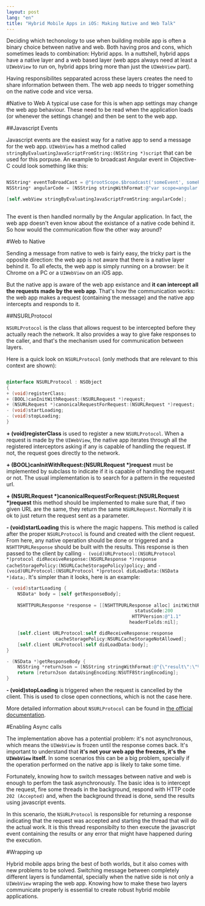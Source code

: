 ```yaml
---
layout: post
lang: "en"
title: "Hybrid Mobile Apps in iOS: Making Native and Web Talk"
---
```


Deciding which techonology to use when building mobile app is often a binary choice between native and web. Both having pros and cons, which sometimes leads to combination: Hybrid apps. In a nuttshell, hybrid apps have a native layer and a web based layer (web apps always need at least a ``UIWebView`` to run on, hybrid apps bring more than just the ``UIWebView`` part).

Having responsibilites sepparated across these layers creates the need to share information between them. The web app needs to trigger something on the native code and vice versa.

#Native to Web
A typical use case for this is when app settings may change the web app behaviour. These need to be read when the application loads (or whenever the settings change) and then be sent to the web app.

##Javascript Events

Javascript events are the easiest way for a native app to send a message for the web app. ``UIWebView`` has a method called ``stringByEvaluatingJavaScriptFromString:(NSString *)script`` that can be used for this porpuse. An example to broadcast Angular event in Objective-C could look something like this:

```objective-c

NSString* eventToBroadCast = @"$rootScope.$broadcast('someEvent', someParameter);";
NSString* angularCode = [NSString stringWithFormat:@"var scope=angular.element(document.getElementById('main') || document.documentElement).scope(); if(scope){\%@}", eventToBroadcast];

[self.webView stringByEvaluatingJavaScriptFromString:angularCode];
    
```

The event is then handled normally by the Angular application. In fact, the web app doesn't even know about the existance of a native code behind it. So how would the communication flow the other way around?

#Web to Native

Sending a message from native to web is fairly easy, the tricky part is the opposite direction: the web app is not aware that there is a native layer behind it. To all efects, the web app is simply running on a browser: be it Chrome on a PC or a ``UIWebView`` on an iOS app.

But the native app is aware of the web app existance and **it can intercept all the requests made by the web app**. That's how the communication works: the web app makes a request (containing the message) and the native app intercepts and responds to it.

##NSURLProtocol

``NSURLProtocol`` is the class that allows request to be intercepted before they actually reach the network. It also provides a way to give fake responses to the caller, and that's the mechanism used for communication between layers.

Here is a quick look on ``NSURLProtocol`` (only methods that are relevant to this context are shown):

```objective-c

@interface NSURLProtocol : NSObject
{
+ (void)registerClass;
+ (BOOL)canInitWithRequest:(NSURLRequest *)request;
+ (NSURLRequest *)canonicalRequestForRequest:(NSURLRequest *)request;
- (void)startLoading;
- (void)stopLoading;
}
```

**+ (void)registerClass** is used to register a new ``NSURLProtocol``. When a request is made by the ``UIWebView``, the native app iterates through all the registered interceptors asking if any is capable of handling the request. If not, the request goes directly to the network.

**+ (BOOL)canInitWithRequest:(NSURLRequest \*)request** must be implemented by subclass to indicate if it is capable of handling the request or not. The usual implementation is to search for a pattern in the requested url.

**+ (NSURLRequest \*)canonicalRequestForRequest:(NSURLRequest \*)request** this method should be implemented to make sure that, if two given URL are the same, they return the same ``NSURLRequest``. Normally it is ok to just return the request sent as a parameter.

**- (void)startLoading** this is where the magic happens. This method is called after the proper ``NSURLProtocol`` is found and created with the client request. From here, any native operation should be done or triggered and a ``NSHTTPURLResponse`` should be built with the results. This response is then passed to the client by calling ``- (void)URLProtocol:(NSURLProtocol *)protocol didReceiveResponse:(NSURLResponse *)response cacheStoragePolicy:(NSURLCacheStoragePolicy)policy;`` and ``- (void)URLProtocol:(NSURLProtocol *)protocol didLoadData:(NSData *)data;``. It's simpler than it looks, here is an example:

```objective-c
- (void)startLoading {
    NSData* body = [self getResponseBody];
    
    NSHTTPURLResponse *response = [[NSHTTPURLResponse alloc] initWithURL:self.request.URL
                                               statusCode:200
                                              HTTPVersion:@"1.1"
                                             headerFields:nil];

    [self.client URLProtocol:self didReceiveResponse:response 
    			  cacheStoragePolicy:NSURLCacheStorageNotAllowed];
    [self.client URLProtocol:self didLoadData:body];
}

- (NSData *)getResponseBody {
    NSString *returnJson = [NSString stringWithFormat:@"{\"result\":\"%@\"}", @"Success"];
    return [returnJson dataUsingEncoding:NSUTF8StringEncoding];
}

```

**- (void)stopLoading** is triggered when the request is cancelled by the client. This is used to close open connections, which is not the case here.

More detailed information about ``NSURLProtocol`` can be found in [the official documentation][nsurlprotocol].

#Enabling Async calls

The implementation above has a potential problem: it's not asynchronous, which means the ``UIWebView`` is frozen until the response comes back. It's important to understand that **it's not your web app the freezes, it's the ``UIWebView`` itself.** In some scenarios this can be a big problem, specially if the operation performed on the native app is likely to take some time.

Fortunately, knowing how to switch messages between native and web is enough to perfom the task asynchronously. The basic idea is to intercept the request, fire some threads in the background, respond with HTTP code ``202 (Accepted)`` and, when the background thread is done, send the results using javascript events.

In this scenario, the ``NSURLProtocol`` is responsible for returning a response indicating that the request was accepted and starting the thread that will do the actual work. It is this thread responsibilty to then execute the javascript event containing the results or any error that might have happened during the execution.

#Wrapping up

Hybrid mobile apps bring the best of both worlds, but it also comes with new problems to be solved. Switching message between completely different layers is fundamental, specially when the native side is not only a ``UIWebView`` wraping the web app. Knowing how to make these two layers communicate properly is essential to create robust hybrid mobile applications.

[nsurlprotocol]: https://developer.apple.com/library/ios/documentation/Cocoa/Reference/Foundation/Classes/NSURLProtocol_Class/index.html